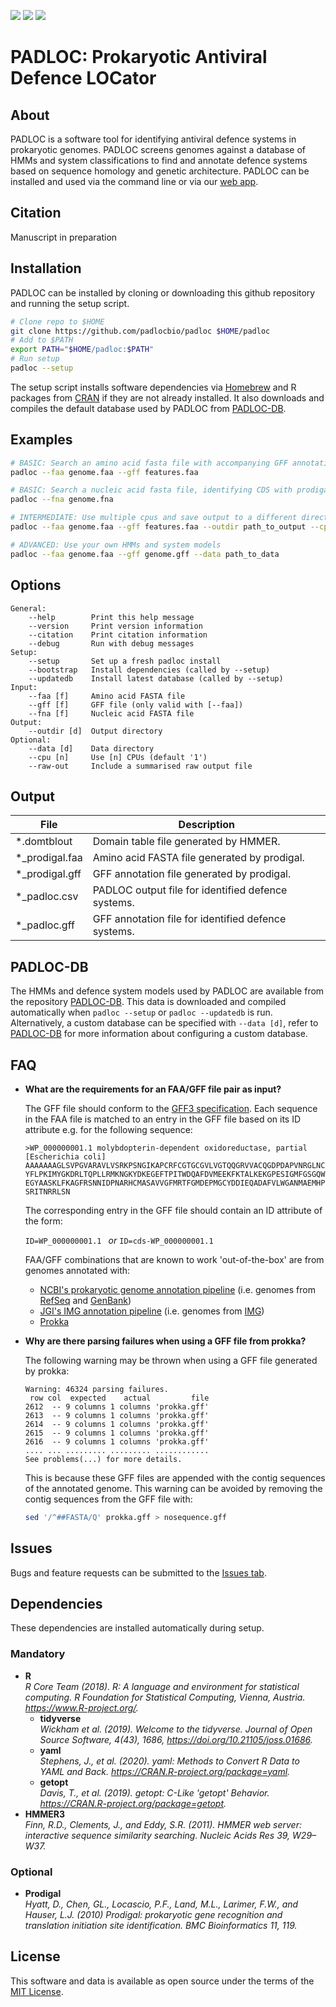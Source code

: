<a href="https://github.com/padlocbio/padloc/LICENSE" alt="License"><img src="https://img.shields.io/github/license/padlocbio/padloc" /></a> <a href="https://github.com/padlocbio/padloc/" alt="Last update"><img src="https://img.shields.io/github/last-commit/padlocbio/padloc?label=last%20update" /></a> <a href="https://github.com/padlocbio/padloc/releases" alt="Release"><img src="https://img.shields.io/github/v/release/padlocbio/padloc" /></a> 

# PADLOC: Prokaryotic Antiviral Defence LOCator

## About

PADLOC is a software tool for identifying antiviral defence systems in prokaryotic genomes. PADLOC screens genomes against a database of HMMs and system classifications to find and annotate defence systems based on sequence homology and genetic architecture. PADLOC can be installed and used via the command line or via our [web app](https://padlocbio.com).

## Citation

Manuscript in preparation

## Installation

PADLOC can be installed by cloning or downloading this github repository and running the setup script.

```bash
# Clone repo to $HOME
git clone https://github.com/padlocbio/padloc $HOME/padloc
# Add to $PATH
export PATH="$HOME/padloc:$PATH"
# Run setup
padloc --setup
```

The setup script installs software dependencies via [Homebrew](https://brew.sh/) and R packages from [CRAN](https://cran.r-project.org/) if they are not already installed. It also downloads and compiles the default database used by PADLOC from [PADLOC-DB](https://github.com/padlocbio/padloc-db).

## Examples

```bash
# BASIC: Search an amino acid fasta file with accompanying GFF annotations
padloc --faa genome.faa --gff features.faa
```

```bash
# BASIC: Search a nucleic acid fasta file, identifying CDS with prodigal
padloc --fna genome.fna
```

```bash
# INTERMEDIATE: Use multiple cpus and save output to a different directory
padloc --faa genome.faa --gff features.faa --outdir path_to_output --cpu 4
```

```bash
# ADVANCED: Use your own HMMs and system models
padloc --faa genome.faa --gff genome.gff --data path_to_data
```

## Options

```
General:
    --help        Print this help message
    --version     Print version information
    --citation    Print citation information
    --debug       Run with debug messages
Setup:
    --setup       Set up a fresh padloc install
    --bootstrap   Install dependencies (called by --setup)
    --updatedb    Install latest database (called by --setup)
Input:
    --faa [f]     Amino acid FASTA file
    --gff [f]     GFF file (only valid with [--faa])
    --fna [f]     Nucleic acid FASTA file
Output:
    --outdir [d]  Output directory
Optional:
    --data [d]    Data directory
    --cpu [n]     Use [n] CPUs (default '1')
    --raw-out     Include a summarised raw output file
```

## Output

| File           | Description                                         |
| -------------- | --------------------------------------------------- |
| *.domtblout    | Domain table file generated by HMMER.               |
| *_prodigal.faa | Amino acid FASTA file generated by prodigal.        |
| *_prodigal.gff | GFF annotation file generated by prodigal.          |
| *_padloc.csv   | PADLOC output file for identified defence systems.  |
| *_padloc.gff   | GFF annotation file for identified defence systems. |

## PADLOC-DB

The HMMs and defence system models used by PADLOC are available from the repository [PADLOC-DB](https://github.com/leightonpayne/padloc-db). This data is downloaded and compiled automatically when `padloc --setup` or `padloc --updatedb` is run. Alternatively, a custom database can be specified with `--data [d]`, refer to [PADLOC-DB](https://github.com/leightonpayne/padloc-db) for more information about configuring a custom database.

## FAQ

- **What are the requirements for an FAA/GFF file pair as input?**

  The GFF file should conform to the [GFF3 specification](https://github.com/The-Sequence-Ontology/Specifications/blob/master/gff3.md). Each sequence in the FAA file is matched to an entry in the GFF file based on its ID attribute e.g. for the following sequence:

  ```
  >WP_000000001.1 molybdopterin-dependent oxidoreductase, partial [Escherichia coli]
  AAAAAAAGLSVPGVARAVLVSRKPSNGIKAPCRFCGTGCGVLVGTQQGRVVACQGDPDAPVNRGLNCIKG
  YFLPKIMYGKDRLTQPLLRMKNGKYDKEGEFTPITWDQAFDVMEEKFKTALKEKGPESIGMFGSGQWTIW
  EGYAASKLFKAGFRSNNIDPNARHCMASAVVGFMRTFGMDEPMGCYDDIEQADAFVLWGANMAEMHPILW
  SRITNRRLSN
  ```

  The corresponding entry in the GFF file should contain an ID attribute of the form:

  `ID=WP_000000001.1 ` *or* ``ID=cds-WP_000000001.1 ``

  FAA/GFF combinations that are known to work 'out-of-the-box' are from genomes annotated with:

  - [NCBI's prokaryotic genome annotation pipeline](https://doi.org/10.1093/nar/gkw569) (i.e. genomes from [RefSeq](https://www.ncbi.nlm.nih.gov/refseq/) and [GenBank](https://www.ncbi.nlm.nih.gov/genbank/)) 
  - [JGI's IMG annotation pipeline](https://img.jgi.doe.gov/docs/pipelineV5/) (i.e. genomes from [IMG](https://img.jgi.doe.gov/cgi-bin/mer/main.cgi?section=TreeFile&page=domain&domain=all))
  - [Prokka](https://github.com/tseemann/prokka)

- **Why are there parsing failures when using a GFF file from prokka?**

  The following warning may be thrown when using a GFF file generated by prokka:

  ```
  Warning: 46324 parsing failures.
   row col  expected    actual         file
  2612  -- 9 columns 1 columns 'prokka.gff'
  2613  -- 9 columns 1 columns 'prokka.gff'
  2614  -- 9 columns 1 columns 'prokka.gff'
  2615  -- 9 columns 1 columns 'prokka.gff'
  2616  -- 9 columns 1 columns 'prokka.gff'
  .... ... ......... ......... ............
  See problems(...) for more details.
  ```

  This is because these GFF files are appended with the contig sequences of the annotated genome. This warning can be avoided by removing the contig sequences from the GFF file with:

  ```bash
  sed '/^##FASTA/Q' prokka.gff > nosequence.gff
  ```

## Issues

Bugs and feature requests can be submitted to the [Issues tab](https://github.com/leightonpayne/padloc/issues).

## Dependencies

These dependencies are installed automatically during setup.

### Mandatory

- **R**  
  *R Core Team (2018). R: A language and environment for statistical computing. R Foundation for Statistical Computing, Vienna, Austria. https://www.R-project.org/.*
  - **tidyverse**  
    *Wickham et al. (2019). Welcome to the tidyverse. Journal of Open Source Software, 4(43), 1686, https://doi.org/10.21105/joss.01686.*
  - **yaml**  
    *Stephens, J., et al. (2020). yaml: Methods to Convert R Data to YAML and Back. https://CRAN.R-project.org/package=yaml.*
  - **getopt**  
    *Davis, T., et al. (2019). getopt: C-Like 'getopt' Behavior. https://CRAN.R-project.org/package=getopt.*
- **HMMER3**  
*Finn, R.D., Clements, J., and Eddy, S.R. (2011). HMMER web server: interactive sequence similarity searching. Nucleic Acids Res 39, W29–W37.*

### Optional

- **Prodigal**  
  *Hyatt, D., Chen, GL., Locascio, P.F., Land, M.L., Larimer, F.W., and Hauser, L.J. (2010) Prodigal: prokaryotic gene recognition and translation initiation site identification. BMC Bioinformatics 11, 119.*

## License

This software and data is available as open source under the terms of the [MIT License](http://opensource.org/licenses/MIT).

